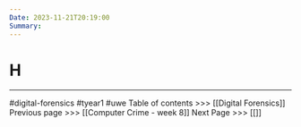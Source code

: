 ```yaml
---
Date: 2023-11-21T20:19:00
Summary:
---
```

# H
---

#digital-forensics #tyear1 #uwe
Table of contents >>> [[Digital Forensics]]
Previous page >>> [[Computer Crime - week 8]]
Next Page >>> [[]]